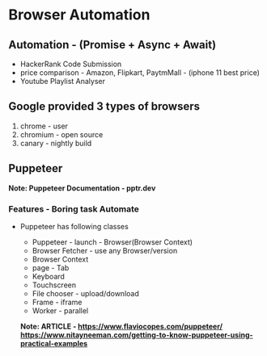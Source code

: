 # Browser Automation

## Automation - (Promise + Async + Await)

* HackerRank Code Submission
* price comparison - Amazon, Flipkart, PaytmMall - (iphone 11 best price)
* Youtube Playlist Analyser

## Google provided 3 types of browsers

1. chrome - user
2. chromium - open source
3. canary - nightly build

## Puppeteer

**Note: Puppeteer Documentation - pptr.dev**

### Features - Boring task Automate

* Puppeteer has following classes

  * Puppeteer - launch - Browser(Browser Context)
  * Browser Fetcher - use any Browser/version
  * Browser Context
  * page - Tab
  * Keyboard
  * Touchscreen
  * File chooser - upload/download
  * Frame - iframe
  * Worker - parallel

  **Note: ARTICLE - https://www.flaviocopes.com/puppeteer/  https://www.nitayneeman.com/getting-to-know-puppeteer-using-practical-examples**
